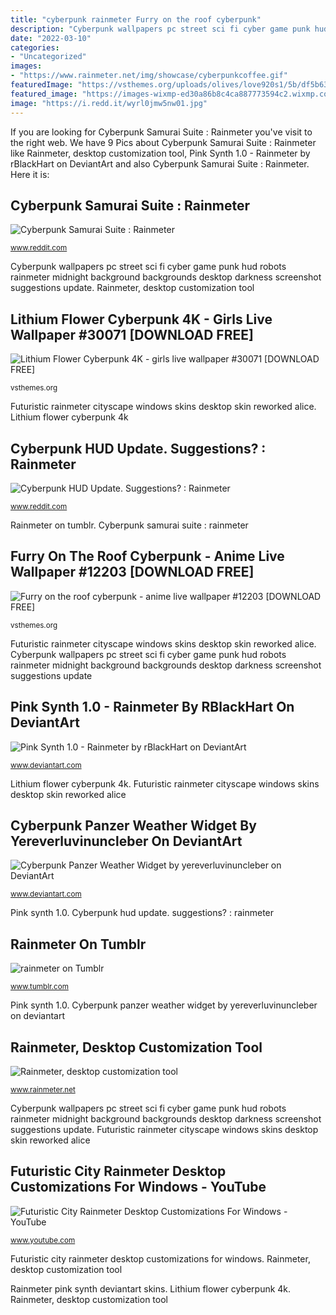 ```yaml
---
title: "cyberpunk rainmeter Furry on the roof cyberpunk"
description: "Cyberpunk wallpapers pc street sci fi cyber game punk hud robots rainmeter midnight background backgrounds desktop darkness screenshot suggestions update"
date: "2022-03-10"
categories:
- "Uncategorized"
images:
- "https://www.rainmeter.net/img/showcase/cyberpunkcoffee.gif"
featuredImage: "https://vsthemes.org/uploads/olives/love920s1/5b/df5b6355ac296412550713784016d59e.jpg"
featured_image: "https://images-wixmp-ed30a86b8c4ca887773594c2.wixmp.com/i/cf4d66a4-6df9-410a-be17-a0ed432651d4/dbnfb0m-2cfeb175-37b7-42db-aa7f-b64333bcbb06.png"
image: "https://i.redd.it/wyrl0jmw5nw01.jpg"
---
```


If you are looking for Cyberpunk Samurai Suite : Rainmeter you've visit to the right web. We have 9 Pics about Cyberpunk Samurai Suite : Rainmeter like Rainmeter, desktop customization tool, Pink Synth 1.0 - Rainmeter by rBlackHart on DeviantArt and also Cyberpunk Samurai Suite : Rainmeter. Here it is:

## Cyberpunk Samurai Suite : Rainmeter

![Cyberpunk Samurai Suite : Rainmeter](https://external-preview.redd.it/3NveOcrGo_lF3mmvy4LA-QviBtSUWVjVvc6hQsMuyFo.jpg?auto=webp&amp;s=c713204f4d958f3074c02e0026d098e423ee3b26 "Futuristic rainmeter cityscape windows skins desktop skin reworked alice")

<small>www.reddit.com</small>

Cyberpunk wallpapers pc street sci fi cyber game punk hud robots rainmeter midnight background backgrounds desktop darkness screenshot suggestions update. Rainmeter, desktop customization tool

## Lithium Flower Cyberpunk 4K - Girls Live Wallpaper #30071 [DOWNLOAD FREE]

![Lithium Flower Cyberpunk 4K - girls live wallpaper #30071 [DOWNLOAD FREE]](https://vsthemes.org/uploads/posts/2021-03/1617113979_skrinshot-30-03-2021-19_17_03.png "Cyberpunk wallpapers pc street sci fi cyber game punk hud robots rainmeter midnight background backgrounds desktop darkness screenshot suggestions update")

<small>vsthemes.org</small>

Futuristic rainmeter cityscape windows skins desktop skin reworked alice. Lithium flower cyberpunk 4k

## Cyberpunk HUD Update. Suggestions? : Rainmeter

![Cyberpunk HUD Update. Suggestions? : Rainmeter](https://i.redd.it/wyrl0jmw5nw01.jpg "Futuristic rainmeter cityscape windows skins desktop skin reworked alice")

<small>www.reddit.com</small>

Rainmeter on tumblr. Cyberpunk samurai suite : rainmeter

## Furry On The Roof Cyberpunk - Anime Live Wallpaper #12203 [DOWNLOAD FREE]

![Furry on the roof cyberpunk - anime live wallpaper #12203 [DOWNLOAD FREE]](https://vsthemes.org/uploads/olives/love920s1/5b/df5b6355ac296412550713784016d59e.jpg "Lithium flower cyberpunk 4k")

<small>vsthemes.org</small>

Futuristic rainmeter cityscape windows skins desktop skin reworked alice. Cyberpunk wallpapers pc street sci fi cyber game punk hud robots rainmeter midnight background backgrounds desktop darkness screenshot suggestions update

## Pink Synth 1.0 - Rainmeter By RBlackHart On DeviantArt

![Pink Synth 1.0 - Rainmeter by rBlackHart on DeviantArt](https://images-wixmp-ed30a86b8c4ca887773594c2.wixmp.com/i/cf4d66a4-6df9-410a-be17-a0ed432651d4/dbnfb0m-2cfeb175-37b7-42db-aa7f-b64333bcbb06.png "Cyberpunk wallpapers pc street sci fi cyber game punk hud robots rainmeter midnight background backgrounds desktop darkness screenshot suggestions update")

<small>www.deviantart.com</small>

Lithium flower cyberpunk 4k. Futuristic rainmeter cityscape windows skins desktop skin reworked alice

## Cyberpunk Panzer Weather Widget By Yereverluvinuncleber On DeviantArt

![Cyberpunk Panzer Weather Widget by yereverluvinuncleber on DeviantArt](https://images-wixmp-ed30a86b8c4ca887773594c2.wixmp.com/i/a1801b85-b94c-478d-993b-c405a5efbd4d/dcghcqp-cd763304-260a-4c19-a015-74e17712946a.png/v1/fill/w_578,h_450,q_80,strp/cyberpunk_panzer_weather_widget_by_yereverluvinuncleber_dcghcqp-fullview.jpg "Futuristic rainmeter cityscape windows skins desktop skin reworked alice")

<small>www.deviantart.com</small>

Pink synth 1.0. Cyberpunk hud update. suggestions? : rainmeter

## Rainmeter On Tumblr

![rainmeter on Tumblr](http://24.media.tumblr.com/tumblr_me8dgf22hR1qznk5lo1_500.png "Futuristic city rainmeter desktop customizations for windows")

<small>www.tumblr.com</small>

Pink synth 1.0. Cyberpunk panzer weather widget by yereverluvinuncleber on deviantart

## Rainmeter, Desktop Customization Tool

![Rainmeter, desktop customization tool](https://www.rainmeter.net/img/showcase/cyberpunkcoffee.gif "Futuristic city rainmeter desktop customizations for windows")

<small>www.rainmeter.net</small>

Cyberpunk wallpapers pc street sci fi cyber game punk hud robots rainmeter midnight background backgrounds desktop darkness screenshot suggestions update. Futuristic rainmeter cityscape windows skins desktop skin reworked alice

## Futuristic City Rainmeter Desktop Customizations For Windows - YouTube

![Futuristic City Rainmeter Desktop Customizations For Windows - YouTube](https://i.ytimg.com/vi/EFYmoJI0LDM/maxresdefault.jpg "Cyberpunk samurai suite : rainmeter")

<small>www.youtube.com</small>

Futuristic city rainmeter desktop customizations for windows. Rainmeter, desktop customization tool

Rainmeter pink synth deviantart skins. Lithium flower cyberpunk 4k. Rainmeter, desktop customization tool
